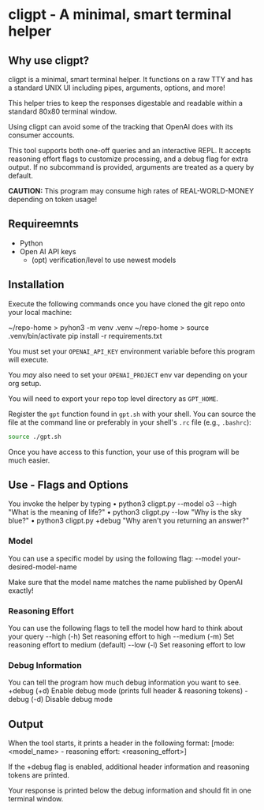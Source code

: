 # cligpt - A minimal, smart terminal helper

## Why use cligpt?

cligpt is a minimal, smart terminal helper. It functions on a raw TTY and has
a standard UNIX UI including pipes, arguments, options, and more!

This helper tries to keep the responses digestable and readable within a standard
80x80 terminal window.

Using cligpt can avoid some of the tracking that OpenAI does with its consumer
accounts.

This tool supports both one-off queries and an interactive REPL. It accepts reasoning effort flags to
customize processing, and a debug flag for extra output. If no subcommand is provided,
arguments are treated as a query by default.

**CAUTION:** This program may consume high rates of REAL-WORLD-MONEY depending on token
usage!

## Requireemnts

* Python
* Open AI API keys
  - (opt) verification/level to use newest models

## Installation

Execute the following commands once you have cloned the git repo onto your
local machine:

~/repo-home > pyhon3 -m venv .venv
~/repo-home > source .venv/bin/activate
pip install -r requirements.txt

You must set your `OPENAI_API_KEY` environment variable before this program
will execute.

You *may* also need to set your `OPENAI_PROJECT` env var depending on your
org setup.

You will need to export your repo top level directory as `GPT_HOME`.


Register the `gpt` function found in `gpt.sh` with your shell. You can source
the file at the command line or preferably in your shell's `.rc` file (e.g.,
`.bashrc`):

```bash
source ./gpt.sh
```

Once you have access to this function, your use of this program will be much
easier.

## Use - Flags and Options

You invoke the helper by typing
  • python3 cligpt.py --model o3 --high "What is the meaning of life?"
  • python3 cligpt.py --low "Why is the sky blue?"
  • python3 cligpt.py +debug "Why aren't you returning an answer?"

### Model

You can use a specific model by using the following flag:
  --model your-desired-model-name

Make sure that the model name matches the name published by OpenAI exactly!

### Reasoning Effort

You can use the following flags to tell the model how hard to think about your query
  --high (-h)       Set reasoning effort to high
  --medium (-m)     Set reasoning effort to medium (default)
  --low (-l)        Set reasoning effort to low

### Debug Information

You can tell the program how much debug information you want to see.
  +debug (+d)       Enable debug mode (prints full header & reasoning tokens)
  -debug (-d)       Disable debug mode


## Output

When the tool starts, it prints a header in the following format:
  [mode: <model_name> - reasoning effort: <reasoning_effort>]

If the +debug flag is enabled, additional header information and reasoning tokens are printed.

Your response is printed below the debug information and should fit in one terminal window.

